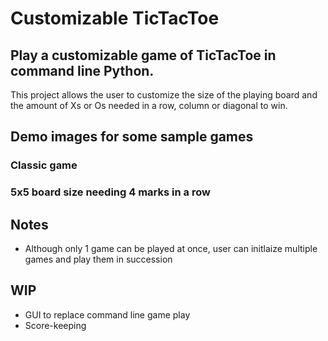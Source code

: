 # Customizable TicTacToe

## Play a customizable game of TicTacToe in command line Python.

This project allows the user to customize the size of the playing board and the amount of Xs or Os needed in a row, column or diagonal to win.

## Demo images for some sample games
### Classic game

### 5x5 board size needing 4 marks in a row

## Notes
- Although only 1 game can be played at once, user can initlaize multiple games and play them in succession

## WIP
- GUI to replace command line game play
- Score-keeping
